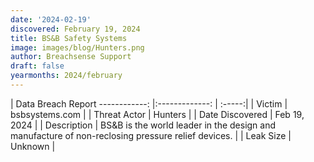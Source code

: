 ```yaml
---
date: '2024-02-19'
discovered: February 19, 2024
title: BS&B Safety Systems
image: images/blog/Hunters.png
author: Breachsense Support
draft: false
yearmonths: 2024/february
---
```



| Data Breach Report
------------:     |:-------------:    | :-----:|
| Victim      | bsbsystems.com      | 
| Threat Actor      | Hunters      | 
| Date Discovered      | Feb 19, 2024      | 
| Description      | BS&B is the world leader in the design and manufacture of non-reclosing pressure relief devices.      | 
| Leak Size      | Unknown      | 

